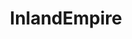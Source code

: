 ---
title: InlandEmpire
crosslinks:
- autotldr
- aww
- Riverside
- Accounting
- privacy
- worstof
- PokemonGOIE
- AskReddit
- California
---